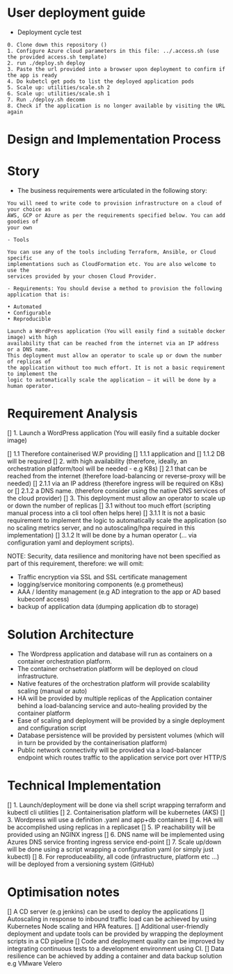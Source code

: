 User deployment guide
=====================

- Deployment cycle test

```
0. Clone down this repository ()
1. Configure Azure cloud parameters in this file: ../.access.sh (use the provided access.sh template)
2. run ./deploy.sh deploy
3. Paste the url provided into a browser upon deployment to confirm if the app is ready
4. Do kubetcl get pods to list the deployed application pods 
5. Scale up: utilities/scale.sh 2
6. Scale up: utilities/scale.sh 1 
7. Run ./deploy.sh decomm
8. Check if the application is no longer available by visiting the URL again
```

Design and Implementation Process
=================================

Story
=====

- The business requirements were articulated in the following story:

```
You will need to write code to provision infrastructure on a cloud of your choice as
AWS, GCP or Azure as per the requirements specified below. You can add goodies of
your own

- Tools

You can use any of the tools including Terraform, Ansible, or Cloud specific
implementations such as CloudFormation etc. You are also welcome to use the
services provided by your chosen Cloud Provider.

- Requirements: You should devise a method to provision the following application that is:

• Automated
• Configurable
• Reproducible

Launch a WordPress application (You will easily find a suitable docker image) with high
availability that can be reached from the internet via an IP address or a DNS name.
This deployment must allow an operator to scale up or down the number of replicas of
the application without too much effort. It is not a basic requirement to implement the
logic to automatically scale the application — it will be done by a human operator.
```

Requirement Analysis
====================

[] 1. Launch a WordPress application (You will easily find a suitable docker image) 
  
  [] 1.1 Therefore containerised W.P providing 
    [] 1.1.1 application and 
    [] 1.1.2 DB will be required
  [] 2. with high availability (therefore, ideally, an orchestration platform/tool will be needed - e.g K8s)
   [] 2.1 that can be reached from the internet (therefore load-balancing or reverse-proxy will be needed) 
    [] 2.1.1 via an IP address (therefore ingress will be required on K8s) or 
    [] 2.1.2 a DNS name. (therefore consider using the native DNS services of the cloud provider)
  [] 3. This deployment must allow an operator to scale up or down the number of replicas
     [] 3.1 without too much effort (scripting manual process into a cli tool often helps here) 
      [] 3.1.1 It is not a basic requirement to implement the logic to automatically scale the application (so no scaling metrics server, and no autoscaling/hpa required in this implementation) 
      [] 3.1.2 It will be done by a human operator (... via configuration yaml and deployment scripts).

NOTE: Security, data resilience and monitoring have not been specified as part of this requirement, therefore: we will omit:

- Traffic encryption via SSL and SSL certificate management 
- logging/service monitoring components (e.g prometheus)
- AAA / Identity management (e.g AD integration to the app or AD based kubeconf access)
- backup of application data (dumping application db to storage)

Solution Architecture
=====================

- The Wordpress application and database will run as containers on a container orchestration platform.
- The container orchsetration platform will be deployed on cloud infrastructure.
- Native features of the orchestration platform will provide scalability scaling (manual or auto)
- HA will be provided by multiple replicas of the Application container behind a load-balancing service and auto-healing provided by the container platform
- Ease of scaling  and deployment will be provided by a single deployment and configuration script
- Database persistence will be provided by persistent volumes (which will in turn be provided by the containerisation platform)
- Public network connectivity will be provided via a load-balancer endpoint which routes traffic to the application service port over HTTP/S

Technical Implementation
=========================

[] 1. Launch/deployment will be done via shell script wrapping terraform and kubectl cli utilities
[] 2. Containerisation platform will be kubernetes (AKS)
[] 3. Wordpress will use a definition .yaml and app+db containers
[] 4. HA will be accomplished using replicas in a replicaset 
[] 5. IP reachability will be provided using an NGINX ingress
[] 6. DNS name will be implemented using Azures DNS service fronting ingress service end-point
[] 7. Scale up/down will be done using a script wrapping a configuration yaml (or simply just kubectl)
[] 8. For reproduceability, all code (infrastructure, platform etc ...) will be deployed from a versioning system (GitHub)

Optimisation notes
==================

[] A CD server (e.g jenkins) can be used to deploy the applications 
[] Autoscaling in response to inbound traffic load can be achieved by using Kubernetes Node scaling and HPA features.
[] Additional user-friendly deployment and update tools can be provided by wrapping the deployment scripts in a CD pipeline
[] Code and deployment quality can be improved by integrating continuous tests to a development environment using CI.
[] Data resilience can be achieved by adding a container and data backup solution e.g VMware Velero


